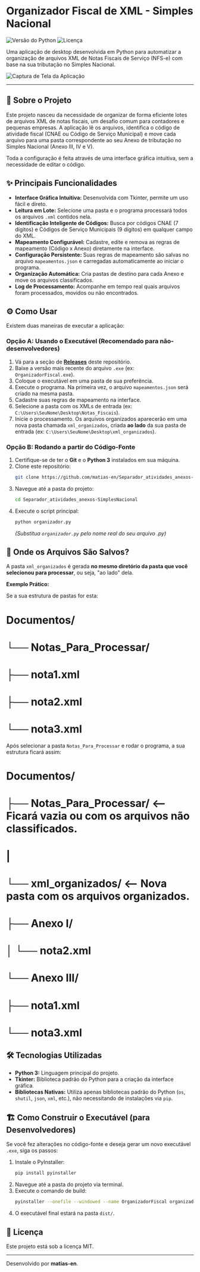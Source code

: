 # Organizador Fiscal de XML - Simples Nacional

![Versão do Python](https://img.shields.io/badge/Python-3.9+-blue.svg)
![Licença](https://img.shields.io/badge/License-MIT-green.svg)

Uma aplicação de desktop desenvolvida em Python para automatizar a organização de arquivos XML de Notas Fiscais de Serviço (NFS-e) com base na sua tributação no Simples Nacional.

![Captura de Tela da Aplicação](https://github.com/matias-en/Separador_atividades_anexos-SimplesNacional/blob/main/image/separador.png?raw=true)

---

## 🚀 Sobre o Projeto

Este projeto nasceu da necessidade de organizar de forma eficiente lotes de arquivos XML de notas fiscais, um desafio comum para contadores e pequenas empresas. A aplicação lê os arquivos, identifica o código de atividade fiscal (CNAE ou Código de Serviço Municipal) e move cada arquivo para uma pasta correspondente ao seu Anexo de tributação no Simples Nacional (Anexo III, IV e V).

Toda a configuração é feita através de uma interface gráfica intuitiva, sem a necessidade de editar o código.

## ✨ Principais Funcionalidades

-   **Interface Gráfica Intuitiva:** Desenvolvida com Tkinter, permite um uso fácil e direto.
-   **Leitura em Lote:** Selecione uma pasta e o programa processará todos os arquivos `.xml` contidos nela.
-   **Identificação Inteligente de Códigos:** Busca por códigos CNAE (7 dígitos) e Códigos de Serviço Municipais (9 dígitos) em qualquer campo do XML.
-   **Mapeamento Configurável:** Cadastre, edite e remova as regras de mapeamento (Código x Anexo) diretamente na interface.
-   **Configuração Persistente:** Suas regras de mapeamento são salvas no arquivo `mapeamentos.json` e carregadas automaticamente ao iniciar o programa.
-   **Organização Automática:** Cria pastas de destino para cada Anexo e move os arquivos classificados.
-   **Log de Processamento:** Acompanhe em tempo real quais arquivos foram processados, movidos ou não encontrados.

## ⚙️ Como Usar

Existem duas maneiras de executar a aplicação:

### Opção A: Usando o Executável (Recomendado para não-desenvolvedores)

1.  Vá para a seção de **[Releases](https://github.com/matias-en/Separador_atividades_anexos-SimplesNacional/tree/main/releases)** deste repositório.
2.  Baixe a versão mais recente do arquivo `.exe` (ex: `OrganizadorFiscal.exe`).
3.  Coloque o executável em uma pasta de sua preferência.
4.  Execute o programa. Na primeira vez, o arquivo `mapeamentos.json` será criado na mesma pasta.
5.  Cadastre suas regras de mapeamento na interface.
6.  Selecione a pasta com os XMLs de entrada (ex: `C:\Users\SeuNome\Desktop\Notas_Fiscais`).
7.  Inicie o processamento. Os arquivos organizados aparecerão em uma nova pasta chamada `xml_organizados`, criada **ao lado** da sua pasta de entrada (ex: `C:\Users\SeuNome\Desktop\xml_organizados`).

### Opção B: Rodando a partir do Código-Fonte

1.  Certifique-se de ter o **Git** e o **Python 3** instalados em sua máquina.
2.  Clone este repositório:
    ```bash
    git clone https://github.com/matias-en/Separador_atividades_anexos-SimplesNacional
    ```
3.  Navegue até a pasta do projeto:
    ```bash
    cd Separador_atividades_anexos-SimplesNacional
    ```
4.  Execute o script principal:
    ```bash
    python organizador.py 
    ```
    *(Substitua `organizador.py` pelo nome real do seu arquivo .py)*

## 📂 Onde os Arquivos São Salvos?

A pasta `xml_organizados` é gerada **no mesmo diretório da pasta que você selecionou para processar**, ou seja, "ao lado" dela.

**Exemplo Prático:**

Se a sua estrutura de pastas for esta:

# Documentos/
# └── Notas_Para_Processar/
# ├── nota1.xml
# ├── nota2.xml
# └── nota3.xml

Após selecionar a pasta `Notas_Para_Processar` e rodar o programa, a sua estrutura ficará assim:

# Documentos/
# ├── Notas_Para_Processar/      <-- Ficará vazia ou com os arquivos não classificados.
# |
# └── xml_organizados/           <-- Nova pasta com os arquivos organizados.
# ├── Anexo I/
# │   └── nota2.xml
# └── Anexo III/
# ├── nota1.xml
# └── nota3.xml

## 🛠️ Tecnologias Utilizadas

-   **Python 3:** Linguagem principal do projeto.
-   **Tkinter:** Biblioteca padrão do Python para a criação da interface gráfica.
-   **Bibliotecas Nativas:** Utiliza apenas bibliotecas padrão do Python (`os`, `shutil`, `json`, `xml`, etc.), não necessitando de instalações via `pip`.

## 🏗️ Como Construir o Executável (para Desenvolvedores)

Se você fez alterações no código-fonte e deseja gerar um novo executável `.exe`, siga os passos:

1.  Instale o PyInstaller:
    ```bash
    pip install pyinstaller
    ```
2.  Navegue até a pasta do projeto via terminal.
3.  Execute o comando de build:
    ```bash
    pyinstaller --onefile --windowed --name OrganizadorFiscal organizador.py
    ```
4.  O executável final estará na pasta `dist/`.

## 📜 Licença

Este projeto está sob a licença MIT.

---

Desenvolvido por **matias-en**.
